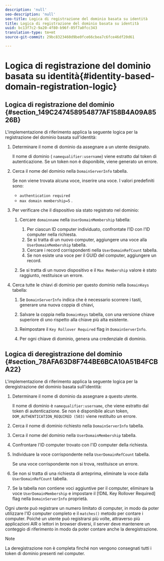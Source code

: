 ```yaml
---
description: 'null'
seo-description: 'null'
seo-title: Logica di registrazione del dominio basata su identità
title: Logica di registrazione del dominio basata su identità
uuid: bc13f7c2-9a20-4f80-b96f-05f7a0fcc343
translation-type: tm+mt
source-git-commit: 29bc8323460d9be0fce66cbea7c6fce46df20d61

---
```



# Logica di registrazione del dominio basata su identità{#identity-based-domain-registration-logic}

## Logica di registrazione del dominio {#section_149C247458954877AF158B4A09A8526B}

L&#39;implementazione di riferimento applica la seguente logica per la registrazione del dominio basata sull&#39;identità:

1. Determinare il nome di dominio da assegnare a un utente designato.

   Il nome di dominio ( `namequalifier:username`) viene estratto dal token di autenticazione. Se un token non è disponibile, viene generato un errore.
1. Cerca il nome del dominio nella `DomainServerInfo` tabella.

   Se non viene trovata alcuna voce, inserire una voce. I valori predefiniti sono:

   * `authentication required`
   * `max domain membership=5`
   .

1. Per verificare che il dispositivo sia stato registrato nel dominio:

   1. Cercare `domainname` nella `UserDomainMembership` tabella:

      1. Per ciascun ID computer individuato, confrontate l’ID con l’ID computer nella richiesta.
      1. Se si tratta di un nuovo computer, aggiungere una voce alla `UserDomainMembership` tabella.
      1. Cercare i record corrispondenti nella `UserDomainRefCount` tabella.
      1. Se non esiste una voce per il GUID del computer, aggiungere un record.
   1. Se si tratta di un nuovo dispositivo e il `Max Membership` valore è stato raggiunto, restituisce un errore.


1. Cerca tutte le chiavi di dominio per questo dominio nella `DomainKeys` tabella:

   1. Se `DomainServerInfo` indica che è necessario scorrere i tasti, generare una nuova coppia di chiavi,
   1. Salvare la coppia nella `DomainKeys` tabella, con una versione chiave superiore di uno rispetto alla chiave più alta esistente.
   1. Reimpostare il `Key Rollover Required` flag in `DomainServerInfo`.

   1. Per ogni chiave di dominio, genera una credenziale di dominio.

## Logica di deregistrazione del dominio {#section_78AFA63D8F744BE6BCA10A51B4FCBA22}

L&#39;implementazione di riferimento applica la seguente logica per la deregistrazione del dominio basata sull&#39;identità:

1. Determinare il nome di dominio da assegnare a questo utente.

   Il nome di dominio è `namequalifier:username`, che viene estratto dal token di autenticazione. Se non è disponibile alcun token, `DOM_AUTHENTICATION_REQUIRED (503)` viene restituito un errore.
1. Cerca il nome di dominio richiesto nella `DomainServerInfo` tabella.
1. Cerca il nome del dominio nella `UserDomainMembership` tabella.
1. Confrontare l&#39;ID computer trovato con l&#39;ID computer della richiesta.
1. Individuare la voce corrispondente nella `UserDomainRefCount` tabella.

   Se una voce corrispondente non si trova, restituisce un errore.

1. Se non si tratta di una richiesta di anteprima, eliminate la voce dalla `UserDomainRefCount` tabella.
1. Se la tabella non contiene voci aggiuntive per il computer, eliminare la voce `UserDomainMembership` e impostare il [!DNL Key Rollover Required] flag nella `DomainServerInfo` proprietà.

Ogni utente può registrare un numero limitato di computer, in modo da poter utilizzare l&#39;ID computer completo e il `matches()` metodo per contare i computer. Poiché un utente può registrarsi più volte, attraverso più applicazioni AIR o lettori in browser diversi, il server deve mantenere un conteggio di riferimento in modo da poter contare anche la deregistrazione.

>[!NOTE]
>
>La deregistrazione non è completa finché non vengono consegnati tutti i token di dominio presenti nel computer.

